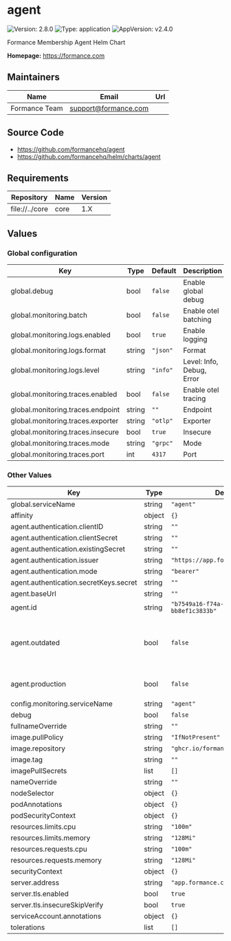 # agent

![Version: 2.8.0](https://img.shields.io/badge/Version-2.8.0-informational?style=flat-square) ![Type: application](https://img.shields.io/badge/Type-application-informational?style=flat-square) ![AppVersion: v2.4.0](https://img.shields.io/badge/AppVersion-v2.4.0-informational?style=flat-square)

Formance Membership Agent Helm Chart

**Homepage:** <https://formance.com>

## Maintainers

| Name | Email | Url |
| ---- | ------ | --- |
| Formance Team | <support@formance.com> |  |

## Source Code

* <https://github.com/formancehq/agent>
* <https://github.com/formancehq/helm/charts/agent>

## Requirements

| Repository | Name | Version |
|------------|------|---------|
| file://../core | core | 1.X |

## Values

### Global configuration

| Key | Type | Default | Description |
|-----|------|---------|-------------|
| global.debug | bool | `false` | Enable global debug |
| global.monitoring.batch | bool | `false` | Enable otel batching |
| global.monitoring.logs.enabled | bool | `true` | Enable logging |
| global.monitoring.logs.format | string | `"json"` | Format |
| global.monitoring.logs.level | string | `"info"` | Level: Info, Debug, Error |
| global.monitoring.traces.enabled | bool | `false` | Enable otel tracing |
| global.monitoring.traces.endpoint | string | `""` | Endpoint |
| global.monitoring.traces.exporter | string | `"otlp"` | Exporter |
| global.monitoring.traces.insecure | bool | `true` | Insecure |
| global.monitoring.traces.mode | string | `"grpc"` | Mode |
| global.monitoring.traces.port | int | `4317` | Port |

### Other Values

| Key | Type | Default | Description |
|-----|------|---------|-------------|
| global.serviceName | string | `"agent"` | TORework |
| affinity | object | `{}` |  |
| agent.authentication.clientID | string | `""` |  |
| agent.authentication.clientSecret | string | `""` |  |
| agent.authentication.existingSecret | string | `""` |  |
| agent.authentication.issuer | string | `"https://app.formance.cloud/api"` |  |
| agent.authentication.mode | string | `"bearer"` |  |
| agent.authentication.secretKeys.secret | string | `""` |  |
| agent.baseUrl | string | `""` |  |
| agent.id | string | `"b7549a16-f74a-4815-ab1e-bb8ef1c3833b"` |  |
| agent.outdated | bool | `false` | Any region: - this flag is sync by the server - it will mark the associated region as outdated and will block any new Creation/Enable/Restore |
| agent.production | bool | `false` | Only for public region This flag is not sync by the server |
| config.monitoring.serviceName | string | `"agent"` |  |
| debug | bool | `false` |  |
| fullnameOverride | string | `""` |  |
| image.pullPolicy | string | `"IfNotPresent"` |  |
| image.repository | string | `"ghcr.io/formancehq/agent"` |  |
| image.tag | string | `""` |  |
| imagePullSecrets | list | `[]` |  |
| nameOverride | string | `""` |  |
| nodeSelector | object | `{}` |  |
| podAnnotations | object | `{}` |  |
| podSecurityContext | object | `{}` |  |
| resources.limits.cpu | string | `"100m"` |  |
| resources.limits.memory | string | `"128Mi"` |  |
| resources.requests.cpu | string | `"100m"` |  |
| resources.requests.memory | string | `"128Mi"` |  |
| securityContext | object | `{}` |  |
| server.address | string | `"app.formance.cloud:443"` |  |
| server.tls.enabled | bool | `true` |  |
| server.tls.insecureSkipVerify | bool | `true` |  |
| serviceAccount.annotations | object | `{}` |  |
| tolerations | list | `[]` |  |
